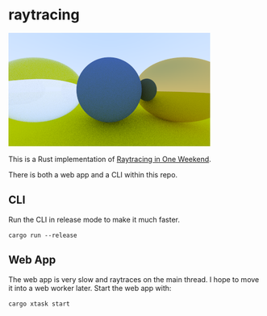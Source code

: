 # raytracing

![Raytracer Output](output.png?raw=true "Raytracer Output")

This is a Rust implementation of [Raytracing in One Weekend](https://raytracing.github.io/books/RayTracingInOneWeekend.html).

There is both a web app and a CLI within this repo.

## CLI

Run the CLI in release mode to make it much faster.

```
cargo run --release
```

## Web App

The web app is very slow and raytraces on the main thread. I hope to move it into a web worker later. Start the web app with:

```
cargo xtask start
```
